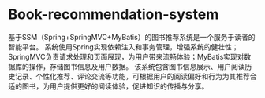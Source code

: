 # Book-recommendation-system
基于SSM（Spring+SpringMVC+MyBatis）的图书推荐系统是一个服务于读者的智能平台。  系统使用Spring实现依赖注入和事务管理，增强系统的健壮性；SpringMVC负责请求处理和页面展现，为用户带来流畅体验；MyBatis实现对数据库的操作，存储图书信息及用户数据。  该系统包含图书信息展示、用户阅读历史记录、个性化推荐、评论交流等功能，可根据用户的阅读偏好和行为为其推荐合适的图书，为用户提供更好的阅读体验，促进知识的传播与分享。
